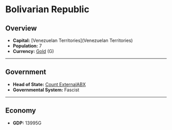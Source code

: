 # Bolivarian Republic

## Overview

- **Capital:** [Venezuelan Territories](Venezuelan Territories)
- **Population:** 7
- **Currency:** [Gold](Gold) (G)

---

## Government

- **Head of State:** [Count ExternalABX](ExternalABX)
- **Governmental System:** Fascist

---

## Economy

- **GDP:** <!-- GDP -->13995G